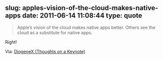 slug: apples-vision-of-the-cloud-makes-native-apps
date: 2011-06-14 11:08:44
type: quote
---

> Apple’s vision of the cloud makes native apps better. Others see the cloud as a substitute for native apps.

Right!

 Via: [DiogeneX (Thoughts on a Keynote)](http://diogenex.tumblr.com/post/6269534484/thoughts-on-a-keynote)
